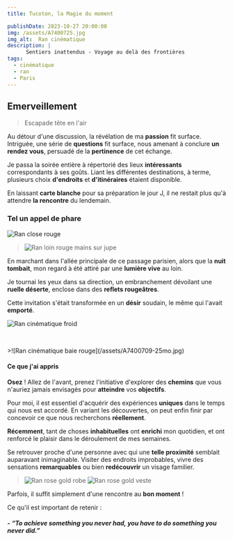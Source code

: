 ```yaml
---
title: Tucoton, la Magie du moment 

publishDate: 2023-10-27 20:00:00
img: /assets/A7400725.jpg
img_alt:  Ran cinématique
description: |
      Sentiers inattendus - Voyage au delà des frontières  
tags:
  - cinématique
  - ran
  - Paris
---
```


## Emerveillement
>Escapade tête en l'air 

Au détour d'une discussion, la révélation de ma **passion** fit surface.
Intriguée, une série de **questions** fit surface, nous amenant à conclure **un rendez vous**, persuadé de la **pertinence** de cet échange.

Je passa la soirée entière à répertorié des lieux **intéressants** correspondants à ses goûts. 
Liant les différentes destinations, à terme, plusieurs choix **d'endroits** et **d'itinéraires** étaient disponible.

En laissant **carte blanche** pour sa préparation le jour J, il ne restait plus qu'à attendre **la rencontre** du lendemain. 

### Tel un appel de phare 

![Ran close rouge](/assets/A7400727.jpg)
>![Ran loin rouge mains sur jupe](/assets/A7400740.jpg)

En marchant dans l'allée principale de ce passage parisien, alors que la **nuit tombait**, mon regard à été attiré par une **lumière vive** au loin.  

Je tournai les yeux dans sa direction, un embranchement dévoilant une **ruelle déserte**, enclose dans des **reflets rougeâtres**. 

Cette invitation s'était transformée en un **désir** soudain, le même qui l'avait **emporté**.

![Ran cinématique froid](/assets/A7400705.jpg)
<p>&nbsp;</p>
>![Ran cinématique baie rouge](/assets/A7400709-25mo.jpg)

#### Ce que j'ai appris

**Osez** ! Allez de l'avant, prenez l'initiative d'explorer des **chemins** que vous n'auriez jamais envisagés pour **atteindre** vos **objectifs**.

Pour moi, il est essentiel d'acquérir des expériences **uniques** dans le temps qui nous est accordé.
En variant les découvertes, on peut enfin finir par concevoir ce que nous recherchons **réellement**.

**Récemment**, tant de choses **inhabituelles** ont **enrichi** mon quotidien,  et ont renforcé le plaisir dans le déroulement de mes semaines. 

Se retrouver proche d'une personne avec qui une **telle proximité** semblait auparavant inimaginable. Visiter des endroits improbables, vivre des sensations **remarquables** ou bien **redécouvrir** un visage familier.

>![Ran rose gold robe](/assets/A7400703.jpg)
![Ran rose gold veste](/assets/A7400678.jpg)

Parfois, il suffit simplement d'une rencontre au **bon moment** !

Ce qu'il est important de retenir :
 
##### - *“To achieve something you never had, you have to do something you never did.”*

